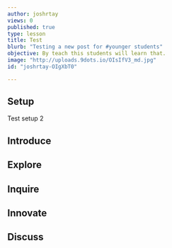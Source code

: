 ```yaml
---
author: joshrtay
views: 0
published: true
type: lesson
title: Test
blurb: "Testing a new post for #younger students"
objective: By teach this students will learn that.
image: "http://uploads.9dots.io/OIsIfV3_md.jpg"
id: "joshrtay-OIgXbT0"

---
```


## Setup

Test setup 2

## Introduce
<!-- -->

## Explore
<!-- -->

## Inquire
<!-- -->

## Innovate
<!-- -->

## Discuss
